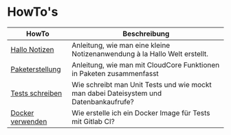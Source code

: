 # HowTo's

|HowTo|Beschreibung|
|---|---|
|[Hallo Notizen](howtos/HELLONOTES.md)|Anleitung, wie man eine kleine Notizenanwendung à la Hallo Welt erstellt.|
|[Paketerstellung](howtos/PAKETERSTELLUNG.md)|Anleitung, wie man mit CloudCore Funktionen in Paketen zusammenfasst|
|[Tests schreiben](howtos/TESTSSCHREIBEN.md)|Wie schreibt man Unit Tests und wie mockt man dabei Dateisystem und Datenbankaufrufe?|
|[Docker verwenden](howtos/DOCKERVERWENDEN.md)|Wie erstelle ich ein Docker Image für Tests mit Gitlab CI?|